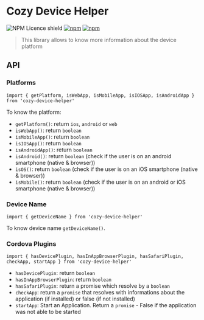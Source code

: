 # Cozy Device Helper

![NPM Licence shield](https://img.shields.io/npm/l/cozy-device-helper.svg)
[![npm](https://img.shields.io/npm/v/cozy-device-helper.svg)](https://www.npmjs.com/package/cozy-device-helper)
[![npm](https://img.shields.io/npm/dt/cozy-device-helper.svg)](https://www.npmjs.com/package/cozy-device-helper)

> This library allows to know more information about the device platform

## API

### Platforms

```
import { getPlatform, isWebApp, isMobileApp, isIOSApp, isAndroidApp } from 'cozy-device-helper'
```

To know the platform:

- `getPlatform()`: return `ios`, `android` or `web`
- `isWebApp()`: return `boolean`
- `isMobileApp()`: return `boolean`
- `isIOSApp()`: return `boolean`
- `isAndroidApp()`: return `boolean`
- `isAndroid()`: return `boolean` (check if the user is on an android smartphone (native & browser))
- `isOS()`: return `boolean` (check if the user is on an iOS smartphone (native & browser))
- `isMobile()`: return `boolean` (check if the user is on an android or iOS smartphone (native & browser))

### Device Name

```
import { getDeviceName } from 'cozy-device-helper'
```

To know device name `getDeviceName()`.

### Cordova Plugins

```
import { hasDevicePlugin, hasInAppBrowserPlugin, hasSafariPlugin, checkApp, startApp } from 'cozy-device-helper'
```

- `hasDevicePlugin`: return `boolean`
- `hasInAppBrowserPlugin`: return `boolean`
- `hasSafariPlugin`: return a promise which resolve by a `boolean`
- `checkApp`: return a `promise` that resolves with informations about the application (if installed) or false (if not installed)
- `startApp`: Start an Application. Return a `promise` - False if the application was not able to be started
